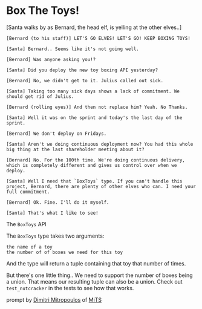 # Box The Toys!

[Santa walks by as Bernard, the head elf, is yelling at the other elves..]

    [Bernard (to his staff)] LET'S GO ELVES! LET'S GO! KEEP BOXING TOYS!

    [Santa] Bernard.. Seems like it's not going well.

    [Bernard] Was anyone asking you!?

    [Santa] Did you deploy the new toy boxing API yesterday?

    [Bernard] No, we didn't get to it. Julius called out sick.

    [Santa] Taking too many sick days shows a lack of commitment. We should get rid of Julius.

    [Bernard (rolling eyes)] And then not replace him? Yeah. No Thanks.

    [Santa] Well it was on the sprint and today's the last day of the sprint.

    [Bernard] We don't deploy on Fridays.

    [Santa] Aren't we doing continuous deployment now? You had this whole big thing at the last shareholder meeting about it?

    [Bernard] No. For the 100th time. We're doing continuous delivery, which is completely different and gives us control over when we deploy.

    [Santa] Well I need that `BoxToys` type. If you can't handle this project, Bernard, there are plenty of other elves who can. I need your full commitment.

    [Bernard] Ok. Fine. I'll do it myself.

    [Santa] That's what I like to see!

The `BoxToys` API

The `BoxToys` type takes two arguments:

    the name of a toy
    the number of of boxes we need for this toy

And the type will return a tuple containing that toy that number of times.

But there's one little thing.. We need to support the number of boxes being a union. That means our resulting tuple can also be a union. Check out `test_nutcracker` in the tests to see how that works.

prompt by [Dimitri Mitropoulos](https://github.com/dimitropoulos) of [MiTS](https://www.youtube.com/@MichiganTypeScript)
